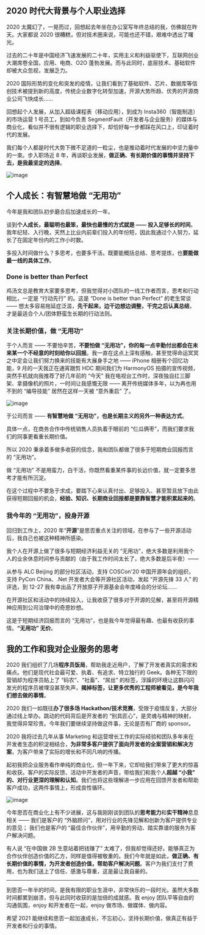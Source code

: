 ## 2020 时代大背景与个人职业选择

2020 太魔幻了，一晃而过，回想起去年坐在办公室写年终总结的我，仿佛就在昨天。大家都说 2020 很糟糕，但对技术圈来说，可能也还不错，艰难中透出了曙光。

过去的二十年是中国经济飞速发展的二十年，实用主义和利益驱使下，互联网创业大潮席卷全国，应用、电商、O2O 蓬勃发展。而与此同时，底层技术、基础软件却被大众忽视，发展乏力。

2020 国际形势的变化和突发的疫情，让我们看到了基础软件、芯片、数据库等信创技术被提到新的高度，传统企业数字化转型加速，开源大势所趋、优秀的开源商业公司飞快成长……

回想起个人发展，从加入超级课程表（移动应用），到成为 Insta360（智能制造）的市场运营 1 号员工，到如今负责 SegmentFault（开发者与企业服务）的媒体与商业化，看似并不很有逻辑的职业选择下，却恰好每一步都踩在风口上，印证着时代的发展。

我们每个人都是时代大势下微不足道的一粒尘，也是推动着时代发展的中坚力量中的一束。步入职场近 8 年，再谈职业发展，**做正确、有长期价值的事情并坚持下去，是我最坚定的选择**。

![image](https://image-static.segmentfault.com/384/502/3845026029-5fef03443b700_fix732)

## 个人成长：有智慧地做 “无用功”

今年是我和团队初步磨合后加速成长的一年。

谈到**个人成长，最聪明也最笨，最快也最慢的方式就是 —— 投入足够长的时间**。我年纪轻、入行晚，天然上比业内前辈们投入的年份短，因此我通过个人努力，延长了在固定年份内的工作小时数。

多投入时间做什么？多思考，也要多干活。既要能概括总结、思考提炼，也**要能做最一线的具体工作**。

### Done is better than Perfect

鸡汤文总是教育大家要多思考，但我觉得对小团队的一线工作者而言，思考和行动相比，一定是 “行动先行” 的。这是 “Done is better than Perfect” 的老生常谈 —— 想太多容易拖延症泛滥，**先干起来，边干边想边调整，干完之后认真总结**，才是最适合个人/团体野蛮生长期的行动法则。

### 关注长期价值，做 “无用功”

于个人而言 —— 不要怕辛苦，**不要怕做 “无用功”，你的每一点辛勤付出都会在未来某一个不经意的时刻给你以回报**。我一直在这点上深有感触，甚至觉得命运冥冥之中定会让我们努力换来的技能有大展身手之地 —— iPhone 相册有个回忆功能，9 月的一天我正在通宵跟剪 HDC 期间我们为 HarmonyOS 拍摄的宣传视频，突然手机就向我推荐了好几年前的 “今天” 我在电视台工作时，深夜独自扛三脚架、拿摄像机的照片，一时间让我感慨无限 —— 离开传统媒体多年，以为再也用不到的 “编导技能” 居然在这样一天被 “意外重启” 了。

![image](https://image-static.segmentfault.com/116/785/1167852572-5feefb94d3365)

于公司而言 —— **有智慧地做 “无用功”，也是长期主义的另外一种表达方式**。

具体一点，在商务合作中传统销售人员执着于眼前的 “仨瓜俩枣”，而我们要求我们的同事更看重长期价值。

所以 2020 秉承着多做多收获的信念，我和团队都做了很多于短期商业回报而言的 “无用功”。

做 “无用功” 不是用蛮力，白干活，你既然看重某件事的长远价值，就一定要多思考才能有所沉淀。

在这个过程中不要急于求成，要踏下心来认真付出、足够投入、甚至暂且放下由此获得短期回报的机会，**经验、知识、长期商业回报都是要靠智慧才能积累起来的**。

### 我今年的 “无用功”，投身开源

回归到工作上，2020 年“**开源**”是思否重点关注的领域，在参与了一些开源活动后，我自己也被这种精神所感染。

我个人在开源上做了很多与短期经济利益无关的 “无用功”，绝大多数是利用我个人的业余休息时间参与贡献的（由于我工作时间太长了，绝大多数是后半夜）—— 

从参与 ALC Beijing 的部分社区活动，支持 COSCon'20 中国开源年会的组织，支持 PyCon China、.Net 开发者大会等开源社区活动，发起 “开源先锋 33 人” 的评选，到 12-27 我有幸出品了开放原子开源基金会年度峰会的分论坛…… 

在开源社区和活动中的持续投入，让我收获了很多对于开源的见解，甚至将开源精神应用到公司治理中的奇思妙想。

这是于短期经济回报而言的 “无用功”，也是我今年觉得最有趣、也最有收获的事情。**“无用功” 无价**。



## 我的工作和我对企业服务的思考

2020 我们组织了几场**程序员饭局**，帮助我走近用户，了解了开发者真实的需求和痛点。他们是现代社会最可爱、执着、有追求、特立独行的 Geek。各种无下限的营销却为程序员贴上了 “码农”、“社畜”、“屌丝” 的标签，浮躁的环境让这群闪闪发光的程序员被埋没甚至失声，**揭掉标签，让更多优秀的工程师被看见，是今年我们想去做的事情**。

2020 我们一如既往**办了很多场 Hackathon/技术竞赛**，受限于疫情反复，大部分通过线上举办。跳动的代码背后是开发者的 “别具匠心”，是灵魂与精神的映射，我觉得异常珍贵。今年我们要继续坚持做这件事，无论是否有厂商的 sponsor。

2020 我将过去几年从事 Marketing 和运营增长工作的实际经验和团队多年来在开发者生态的积淀相结合，**为非常多客户提供了面向开发者的全案营销和解决方案**，为客户带来了实际的增长和不同凡响的传播。

起初我把企业服务看作单纯的商业化，但一年下来，它却给我们带来了更大的惊喜和收获。客户的实际反馈、活动中开发者的声音，带给我们和我个人**超越 “小我” 的、对行业更深的理解和认知**。我们也将这些理解进一步应用在回馈开发者和帮助客户成功，这两件事情上，形成良性循环。

![image](https://image-static.segmentfault.com/281/523/2815233831-5feefd1ec5cc5_fix732)

今年思否在商业化上有不少进展，这与我刚刚谈到团队的**思考能力**和**实干精神**息息相关 ——
我们是客户的 “外脑顾问”，用对行业的先锋见解和创新为客户提供专业的意见；
我们也是客户的 “最佳合作伙伴”，用辛勤的劳动、踏实靠谱的服务为客户解决问题。

有人说 “在中国做 2B 生意站着把钱赚了” 太难了，但我却觉得还好。能够真正为合作伙伴创造价值的乙方，同样是值得被敬重的。我们今年就是如此，**做正确、有长期价值的事情，为开发者创造价值，帮助客户解决问题**。客户为我们支付了费用，也为我们送上了信任、感激与尊重，这是最让我自豪的。



* * *

到思否一年半的时间，是我有限的职业生涯中，非常快乐的一段时光。虽然大多数时间都累到崩溃，但与此同时收获的是加倍的成就感。我 enjoy 团队平等自由的沟通氛围，enjoy 和开发者在一起，enjoy 做市场、做媒体、做内容。

希望 2021 能继续和思否一起加速成长，不忘初心，坚持长期价值，做真正有益于开发者和行业的事情。
